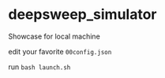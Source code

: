 # deepsweep_simulator
Showcase for local machine

edit your favorite ```00config.json```

run ```bash launch.sh```
